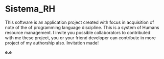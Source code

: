 # Sistema_RH
This software is an application project created with focus in acquisition of note of the of programming language discipline.
This is a system of Humans resource management. I invite you possible collaborators to contributed with me these project,
you or your friend developer can contribute in more project of my authorship also. Invitation made!

<b>e.e<b>